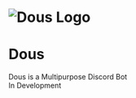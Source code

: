 # <div style="align: center;border-radius:10px;"><img alt="Dous Logo" src="https://cdn.discordapp.com/attachments/1041352637397860456/1041365383233421402/Screenshot_2022-11-13_202400.jpg"></div>
# Dous
Dous is a Multipurpose Discord Bot
<br>
In Development
